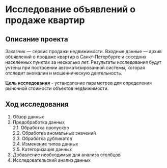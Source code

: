 # Исследование объявлений о продаже квартир

## Описание проекта
Заказчик — сервис продажи недвижимости. Входные данные — архив объявлений о продаже квартир в Санкт-Петербурге и соседних населённых пунктах за несколько лет.
Результаты исследования будут учтены при построении автоматизированной системы, которая отследит аномалии и мошенническую деятельность.

**Цель исследования** - установление параметров для определения рыночной стоимости объектов недвижимости.

## Ход исследования

 1. Обзор данных
 2. Предобработка данных\
 2.1. Обработка пропусков\
 2.2. Обработка аномальных значений\
 2.3. Обработка дубликатов\
 2.4. Изменение типов данных\
 2.5. Категоризация данных
 3. Добавление необходимых для анализа столбцов
 4. Исследовательский анализ данных